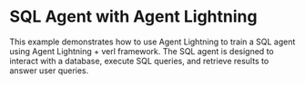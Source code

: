 # SQL Agent with Agent Lightning

This example demonstrates how to use Agent Lightning to train a SQL agent using Agent Lightning + verl framework. The SQL agent is designed to interact with a database, execute SQL queries, and retrieve results to answer user queries.

